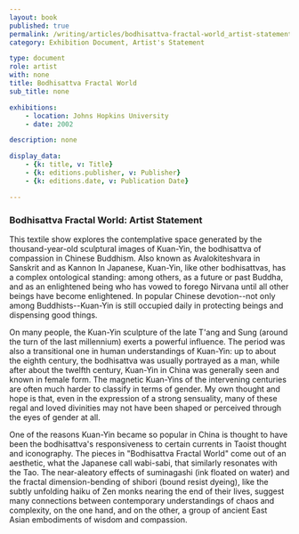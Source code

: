 ```yaml
---
layout: book
published: true
permalink: /writing/articles/bodhisattva-fractal-world_artist-statement.html
category: Exhibition Document, Artist's Statement

type: document
role: artist
with: none
title: Bodhisattva Fractal World
sub_title: none

exhibitions:
    - location: Johns Hopkins University
    - date: 2002

description: none

display_data:
    - {k: title, v: Title}
    - {k: editions.publisher, v: Publisher}
    - {k: editions.date, v: Publication Date}

---
```


### Bodhisattva Fractal World: Artist Statement 

This textile show explores the contemplative space generated by the thousand-year-old sculptural images of Kuan-Yin, the bodhisattva of compassion in Chinese Buddhism. Also known as Avalokiteshvara in Sanskrit and as Kannon In Japanese, Kuan-Yin, like other bodhisattvas, has a complex ontological standing: among others, as a future or past Buddha, and as an enlightened being who has vowed to forego Nirvana until all other beings have become enlightened. In popular Chinese devotion--not only among Buddhists--Kuan-Yin is still occupied daily in protecting beings and dispensing good things.

On many people, the Kuan-Yin sculpture of the late T'ang and Sung (around the turn of the last millennium) exerts a powerful influence. The period was also a transitional one in human understandings of Kuan-Yin: up to about the eighth century, the bodhisattva was usually portrayed as a man, while after about the twelfth century, Kuan-Yin in China was generally seen and known in female form. The magnetic Kuan-Yins of the intervening centuries are often much harder to classify in terms of gender. My own thought and hope is that, even in the expression of a strong sensuality, many of these regal and loved divinities may not have been shaped or perceived through the eyes of gender at all.

One of the reasons Kuan-Yin became so popular in China is thought to have been the bodhisattva's responsiveness to certain currents in Taoist thought and iconography. The pieces in "Bodhisattva Fractal World" come out of an aesthetic, what the Japanese call wabi-sabi, that similarly resonates with the Tao. The near-aleatory effects of suminagashi (ink floated on water) and the fractal dimension-bending of shibori (bound resist dyeing), like the subtly unfolding haiku of Zen monks nearing the end of their lives, suggest many connections between contemporary understandings of chaos and complexity, on the one hand, and on the other, a group of ancient East Asian embodiments of wisdom and compassion.
